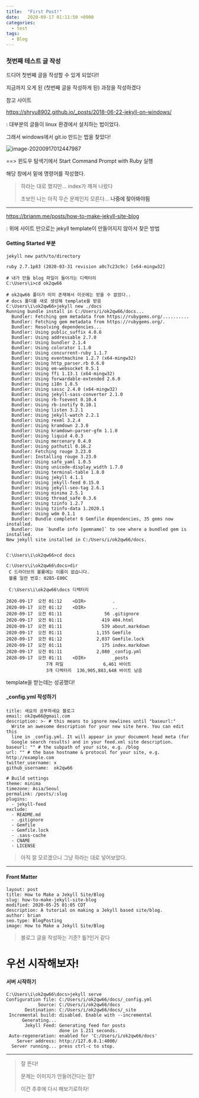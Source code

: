 ```yaml
---
title:  "First Post!"
date:   2020-09-17 01:11:50 +0900
categories: 
  - test
tags:
  - Blog
---
```


### 첫번째 테스트 글 작성



드디어 첫번째 글을 작성할 수 있게 되었다!!

지금까지 오게 된 (첫번째 글을 작성하게 된) 과정을 작성하겠다 



참고 사이트

https://shryu8902.github.io/_posts/2018-06-22-jekyll-on-windows/

: 대부분의 글들이 linux 환경에서 설치하는 법이었다.

그래서 windows에서 git.io 만드는 법을 찾았다!

![image-20200917012447987](C:\Users\i\AppData\Roaming\Typora\typora-user-images\image-20200917012447987.png)

==> 윈도우 탐색기에서 Start Command Prompt with Ruby 실행

해당 창에서 밑에 명령어를 작성했다.



> 하라는 대로 했지만... index가 깨져 나왔다
>
> 초보인 나는 아직 무슨 문제인지 모른다... **나중에 찾아봐야됨**



------



https://brianm.me/posts/how-to-make-jekyll-site-blog

: 위에 사이트 만으로는 jekyll template이 만들어지지 않아서 찾은 방법



#### Getting Started 부분

```
jekyll new path/to/directory
```



```
ruby 2.7.1p83 (2020-03-31 revision a0c7c23c9c) [x64-mingw32]

# 내가 만들 blog 파일이 들어가는 디렉터리
C:\Users\i>cd ok2qw66

# ok2qw66 폴더가 이미 존재해서 이곳에는 받을 수 없었다..
# docs 폴더를 새로 생성해 template을 받음
C:\Users\i\ok2qw66>jekyll new ./docs
Running bundle install in C:/Users/i/ok2qw66/docs...
  Bundler: Fetching gem metadata from https://rubygems.org/..........
  Bundler: Fetching gem metadata from https://rubygems.org/.
  Bundler: Resolving dependencies...
  Bundler: Using public_suffix 4.0.6
  Bundler: Using addressable 2.7.0
  Bundler: Using bundler 2.1.4
  Bundler: Using colorator 1.1.0
  Bundler: Using concurrent-ruby 1.1.7
  Bundler: Using eventmachine 1.2.7 (x64-mingw32)
  Bundler: Using http_parser.rb 0.6.0
  Bundler: Using em-websocket 0.5.1
  Bundler: Using ffi 1.13.1 (x64-mingw32)
  Bundler: Using forwardable-extended 2.6.0
  Bundler: Using i18n 1.8.5
  Bundler: Using sassc 2.4.0 (x64-mingw32)
  Bundler: Using jekyll-sass-converter 2.1.0
  Bundler: Using rb-fsevent 0.10.4
  Bundler: Using rb-inotify 0.10.1
  Bundler: Using listen 3.2.1
  Bundler: Using jekyll-watch 2.2.1
  Bundler: Using rexml 3.2.4
  Bundler: Using kramdown 2.3.0
  Bundler: Using kramdown-parser-gfm 1.1.0
  Bundler: Using liquid 4.0.3
  Bundler: Using mercenary 0.4.0
  Bundler: Using pathutil 0.16.2
  Bundler: Fetching rouge 3.23.0
  Bundler: Installing rouge 3.23.0
  Bundler: Using safe_yaml 1.0.5
  Bundler: Using unicode-display_width 1.7.0
  Bundler: Using terminal-table 1.8.0
  Bundler: Using jekyll 4.1.1
  Bundler: Using jekyll-feed 0.15.0
  Bundler: Using jekyll-seo-tag 2.6.1
  Bundler: Using minima 2.5.1
  Bundler: Using thread_safe 0.3.6
  Bundler: Using tzinfo 1.2.7
  Bundler: Using tzinfo-data 1.2020.1
  Bundler: Using wdm 0.1.1
  Bundler: Bundle complete! 6 Gemfile dependencies, 35 gems now installed.
  Bundler: Use `bundle info [gemname]` to see where a bundled gem is installed.
New jekyll site installed in C:/Users/i/ok2qw66/docs.


C:\Users\i\ok2qw66>cd docs

C:\Users\i\ok2qw66\docs>dir
 C 드라이브의 볼륨에는 이름이 없습니다.
 볼륨 일련 번호: 02B5-E00C

 C:\Users\i\ok2qw66\docs 디렉터리

2020-09-17  오전 01:12    <DIR>          .
2020-09-17  오전 01:12    <DIR>          ..
2020-09-17  오전 01:11                56 .gitignore
2020-09-17  오전 01:11               419 404.html
2020-09-17  오전 01:11               539 about.markdown
2020-09-17  오전 01:11             1,155 Gemfile
2020-09-17  오전 01:12             2,037 Gemfile.lock
2020-09-17  오전 01:11               175 index.markdown
2020-09-17  오전 01:11             2,080 _config.yml
2020-09-17  오전 01:11    <DIR>          _posts
               7개 파일               6,461 바이트
               3개 디렉터리  136,905,883,648 바이트 남음

```

template을 받는데는 성공했다!



#### _config.yml 작성하기

```
title: 새요의 공부하새요 블로그
email: ok2qw66@gmail.com
description: >- # this means to ignore newlines until "baseurl:"
  Write an awesome description for your new site here. You can edit this
  line in _config.yml. It will appear in your document head meta (for
  Google search results) and in your feed.xml site description.
baseurl: "" # the subpath of your site, e.g. /blog
url: "" # the base hostname & protocol for your site, e.g. http://example.com
twitter_username: x
github_username:  ok2qw66

# Build settings
theme: minima
timezone: Asia/Seoul
permalink: /posts/:slug
plugins:
  - jekyll-feed
exclude:
  - README.md
  - .gitignore
  - Gemfile
  - Gemfile.lock
  - .sass-cache
  - CNAME
  - LICENSE
```



> 아직 잘 모르겠으니 그냥 하라는 대로 넣어보았다.



------





#### Front Matter

```
layout: post
title: How to Make a Jekyll Site/Blog
slug: how-to-make-jekyll-site-blog
modified: 2020-05-25 01:05 CDT
description: A tutorial on making a Jekyll based site/blog.
author: brian
seo.type: BlogPosting
image: How to Make a Jekyll Site/Blog
```

> 블로그 글을 작성하는 기준? 틀?인거 같다



# 우선 시작해보자!



####  서버 시작하기

```
C:\Users\i\ok2qw66\docs>jekyll serve
Configuration file: C:/Users/i/ok2qw66/docs/_config.yml
            Source: C:/Users/i/ok2qw66/docs
       Destination: C:/Users/i/ok2qw66/docs/_site
 Incremental build: disabled. Enable with --incremental
      Generating...
       Jekyll Feed: Generating feed for posts
                    done in 1.211 seconds.
 Auto-regeneration: enabled for 'C:/Users/i/ok2qw66/docs'
    Server address: http://127.0.0.1:4000/
  Server running... press ctrl-c to stop.

```



---

> 잘 뜬다!
>
> 문제는 이미지가 안들어간다는 점?
>
> 이건 추후에 다시 해보기로하자!
